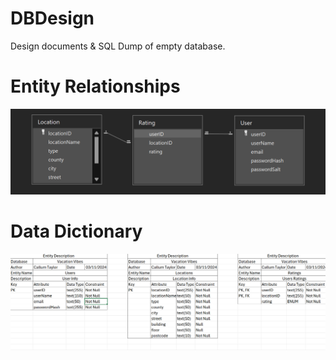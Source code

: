 # DBDesign
Design documents & SQL Dump of empty database.

# Entity Relationships
![ERD](https://github.com/VacationVibes/DBDesign/blob/main/Images/ERD.png)

# Data Dictionary
![DataDictionary](https://github.com/VacationVibes/DBDesign/blob/main/Images/DataDictionary.png)
